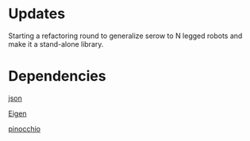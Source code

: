 # Updates

Starting a refactoring round to generalize serow to N legged robots and make it a stand-alone library. 


# Dependencies

[json](https://github.com/nlohmann/json/tree/master)

[Eigen](https://eigen.tuxfamily.org/index.php?title=Main_Page#Download)

[pinocchio](https://stack-of-tasks.github.io/pinocchio/download.html)
